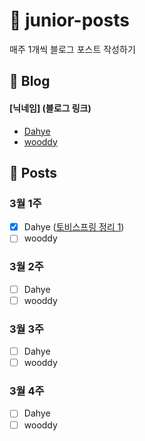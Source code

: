 # :post_office: junior-posts
매주 1개씩 블로그 포스트 작성하기


## :page_with_curl: Blog
#### [닉네임] (블로그 링크)
- [Dahye](https://kimdahyeee.github.io/) 
- [wooddy](https://blog.wooddy.dev/)

## :pushpin: Posts

### 3월 1주
- [X] Dahye ([토비스프링 정리 1](https://kimdahyeee.github.io/tobyspring1/))
- [ ] wooddy

### 3월 2주
- [ ] Dahye
- [ ] wooddy

### 3월 3주
- [ ] Dahye
- [ ] wooddy

### 3월 4주
- [ ] Dahye
- [ ] wooddy
